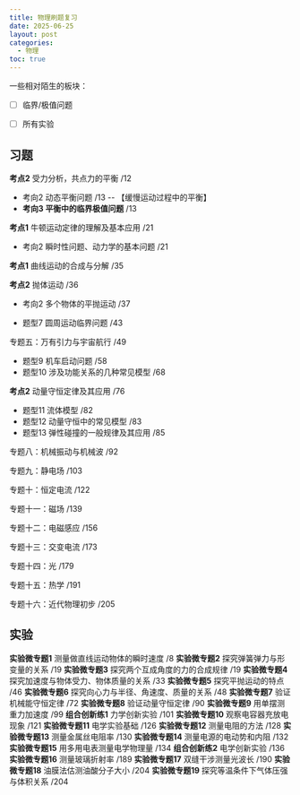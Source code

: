 ```yaml
---
title: 物理刷题复习
date: 2025-06-25
layout: post
categories:
  - 物理
toc: true
---
```


一些相对陌生的板块：

- [ ] 临界/极值问题
- [ ] 所有实验



## 习题

**考点2** 受力分析，共点力的平衡 /12

- 考向2 动态平衡问题 /13 -- 【缓慢运动过程中的平衡】
- **考向3 平衡中的临界极值问题** /13

**考点1** 牛顿运动定律的理解及基本应用 /21

- 考向2 瞬时性问题、动力学的基本问题 /21

**考点1** 曲线运动的合成与分解 /35

**考点2** 抛体运动 /36

- 考向2 多个物体的平抛运动 /37

- 题型7 圆周运动临界问题 /43

专题五：万有引力与宇宙航行 /49

- 题型9 机车启动问题 /58
- 题型10 涉及功能关系的几种常见模型 /68

**考点2** 动量守恒定律及其应用 /76

- 题型11 流体模型 /82
- 题型12 动量守恒中的常见模型 /83
- 题型13 弹性碰撞的一般规律及其应用 /85

专题八：机械振动与机械波 /92

专题九：静电场 /103

专题十：恒定电流 /122

专题十一：磁场 /139

专题十二：电磁感应 /156

专题十三：交变电流 /173

专题十四：光 /179

专题十五：热学 /191

专题十六：近代物理初步 /205



## 实验

**实验微专题1** 测量做直线运动物体的瞬时速度 /8
	**实验微专题2** 探究弹簧弹力与形变量的关系 /19
	**实验微专题3** 探究两个互成角度的力的合成规律 /19
	**实验微专题4** 探究加速度与物体受力、物体质量的关系 /33
	**实验微专题5** 探究平抛运动的特点 /46
	**实验微专题6** 探究向心力与半径、角速度、质量的关系 /48
	**实验微专题7** 验证机械能守恒定律 /72
	**实验微专题8** 验证动量守恒定律 /90
	**实验微专题9** 用单摆测重力加速度 /99
	**组合创新练1** 力学创新实验 /101
	**实验微专题10** 观察电容器充放电现象 /121
	**实验微专题11** 电学实验基础 /126
	**实验微专题12** 测量电阻的方法 /128
	**实验微专题13** 测量金属丝电阻率 /130
	**实验微专题14** 测量电源的电动势和内阻 /132
	**实验微专题15** 用多用电表测量电学物理量 /134
	**组合创新练2** 电学创新实验 /136
	**实验微专题16** 测量玻璃折射率 /189
	**实验微专题17** 双缝干涉测量光波长 /190
	**实验微专题18** 油膜法估测油酸分子大小 /204
	**实验微专题19** 探究等温条件下气体压强与体积关系 /204

